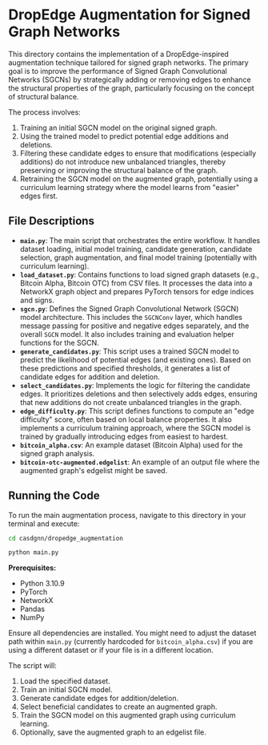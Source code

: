 # DropEdge Augmentation for Signed Graph Networks

This directory contains the implementation of a DropEdge-inspired augmentation technique tailored for signed graph networks. The primary goal is to improve the performance of Signed Graph Convolutional Networks (SGCNs) by strategically adding or removing edges to enhance the structural properties of the graph, particularly focusing on the concept of structural balance.

The process involves:
1.  Training an initial SGCN model on the original signed graph.
2.  Using the trained model to predict potential edge additions and deletions.
3.  Filtering these candidate edges to ensure that modifications (especially additions) do not introduce new unbalanced triangles, thereby preserving or improving the structural balance of the graph.
4.  Retraining the SGCN model on the augmented graph, potentially using a curriculum learning strategy where the model learns from "easier" edges first.

## File Descriptions

*   **`main.py`**: The main script that orchestrates the entire workflow. It handles dataset loading, initial model training, candidate generation, candidate selection, graph augmentation, and final model training (potentially with curriculum learning).
*   **`load_dataset.py`**: Contains functions to load signed graph datasets (e.g., Bitcoin Alpha, Bitcoin OTC) from CSV files. It processes the data into a NetworkX graph object and prepares PyTorch tensors for edge indices and signs.
*   **`sgcn.py`**: Defines the Signed Graph Convolutional Network (SGCN) model architecture. This includes the `SGCNConv` layer, which handles message passing for positive and negative edges separately, and the overall `SGCN` model. It also includes training and evaluation helper functions for the SGCN.
*   **`generate_candidates.py`**: This script uses a trained SGCN model to predict the likelihood of potential edges (and existing ones). Based on these predictions and specified thresholds, it generates a list of candidate edges for addition and deletion.
*   **`select_candidates.py`**: Implements the logic for filtering the candidate edges. It prioritizes deletions and then selectively adds edges, ensuring that new additions do not create unbalanced triangles in the graph.
*   **`edge_difficulty.py`**: This script defines functions to compute an "edge difficulty" score, often based on local balance properties. It also implements a curriculum training approach, where the SGCN model is trained by gradually introducing edges from easiest to hardest.
*   **`bitcoin_alpha.csv`**: An example dataset (Bitcoin Alpha) used for the signed graph analysis.
*   **`bitcoin-otc-augmented.edgelist`**: An example of an output file where the augmented graph's edgelist might be saved.

## Running the Code

To run the main augmentation process, navigate to this directory in your terminal and execute:

```bash
cd casdgnn/dropedge_augmentation
```

```bash
python main.py
```

**Prerequisites:**
*   Python 3.10.9
*   PyTorch
*   NetworkX
*   Pandas
*   NumPy

Ensure all dependencies are installed. You might need to adjust the dataset path within `main.py` (currently hardcoded for `bitcoin_alpha.csv`) if you are using a different dataset or if your file is in a different location.

The script will:
1.  Load the specified dataset.
2.  Train an initial SGCN model.
3.  Generate candidate edges for addition/deletion.
4.  Select beneficial candidates to create an augmented graph.
5.  Train the SGCN model on this augmented graph using curriculum learning.
6.  Optionally, save the augmented graph to an edgelist file.
